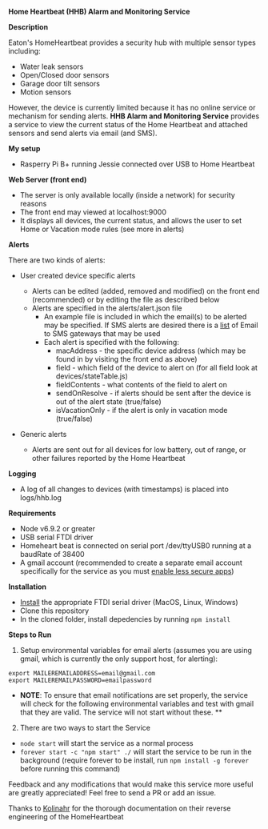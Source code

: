 **Home Heartbeat (HHB) Alarm and Monitoring Service**

**Description**

Eaton's HomeHeartbeat provides a security hub with multiple sensor types including:
- Water leak sensors
- Open/Closed door sensors
- Garage door tilt sensors
- Motion sensors

However, the device is currently limited because it has no online service or mechanism for sending alerts. **HHB Alarm and Monitoring Service** provides a service to view the current status of the Home Heartbeat and attached sensors and send alerts via email (and SMS).

**My setup**
- Rasperry Pi B+ running Jessie connected over USB to Home Heartbeat

**Web Server (front end)**
* The server is only available locally (inside a network) for security reasons
* The front end may viewed at localhost:9000
* It displays all devices, the current status, and allows the user to set Home or Vacation mode rules (see more in alerts)

**Alerts**

There are two kinds of alerts:
* User created device specific alerts
  * Alerts can be edited (added, removed and modified) on the front end (recommended) or by editing the file as described below
  * Alerts are specified in the alerts/alert.json file
      * An example file is included in which the email(s) to be alerted may be specified. If SMS alerts are desired there is a [list](https://en.wikipedia.org/wiki/SMS_gateway) of Email to SMS gateways that may be used
      * Each alert is specified with the following:
        * macAddress - the specific device address (which may be found in by visiting the front end as above)
        * field - which field of the device to alert on (for all field look at devices/stateTable.js)
        * fieldContents - what contents of the field to alert on
        * sendOnResolve - if alerts should be sent after the device is out of the alert state (true/false)
        * isVacationOnly - if the alert is only in vacation mode (true/false)


* Generic alerts
  * Alerts are sent out for all devices for low battery, out of range, or other failures reported by the Home Heartbeat

**Logging**
* A log of all changes to devices (with timestamps) is placed into logs/hhb.log




**Requirements**
- Node v6.9.2 or greater
- USB serial FTDI driver
- Homeheart beat is connected on serial port /dev/ttyUSB0 running at a baudRate of 38400
- A gmail account (recommended to create a separate email account specifically for the service as you must [enable less secure apps](https://www.google.com/settings/security/lesssecureapps))

**Installation**
- [Install](http://www.kolinahr.com/documentation/home-heartbeat/usb-drivers-for-the-home-heartbeat/)  the appropriate FTDI serial driver (MacOS, Linux, Windows)
- Clone this repository
- In the cloned folder, install depedencies by running ``npm install``

**Steps to Run**
1. Setup environmental variables for email alerts (assumes you are using gmail, which is currently the only support host, for alerting):
```
export MAILEREMAILADDRESS=email@gmail.com 
export MAILEREMAILPASSWORD=emailpassword
```
* **NOTE**: To ensure that email notifications are set properly, the service will check for the following environmental variables and test with gmail that they are valid. The service will not start without these. **

2. There are two ways to start the Service
  * `node start` will start the service as a normal process
  * `forever start -c "npm start" ./` will start the service to be run in the background (require forever to be install, run ``npm install -g forever`` before running this command)


Feedback and any modifications that would make this service more useful are greatly appreciated! Feel free to send a PR or add an issue.

Thanks to [Kolinahr](http://www.kolinahr.com/documentation/home-heartbeat/) for the thorough documentation on their reverse engineering of the HomeHeartbeat
